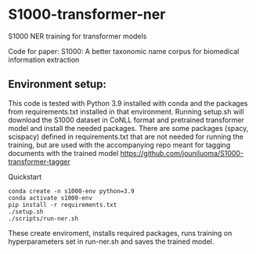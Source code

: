 # S1000-transformer-ner
S1000 NER training for transformer models

Code for paper: S1000: A better taxonomic name corpus for biomedical information extraction

## Environment setup:
This code is tested with Python 3.9 installed with conda and the packages from requirements.txt installed in that environment. Running setup.sh will download the S1000 dataset in CoNLL format and pretrained transformer model and install the needed packages. There are some packages (spacy, scispacy) defined in requirements.txt that are not needed for running the training, but are used with the accompanying repo meant for tagging documents with the trained model https://github.com/jouniluoma/S1000-transformer-tagger

Quickstart
```
conda create -n s1000-env python=3.9
conda activate s1000-env
pip install -r requirements.txt
./setup.sh
./scripts/run-ner.sh
```
These create enviroment, installs required packages, runs training on hyperparameters set in run-ner.sh and saves the trained model.
